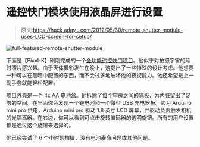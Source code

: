 # 遥控快门模块使用液晶屏进行设置

> 原文:[https://hack aday . com/2012/05/30/remote-shutter-module-uses-LCD-screen-for-setup/](https://hackaday.com/2012/05/30/remote-shutter-module-uses-lcd-screen-for-setup/)

![](../Images/de1ef28b9cbd62f99c078899e6c1c1ac.png "full-featured-remote-shutter-module")

下面是【Pixel-K】刚刚完成的一个[全功能遥控快门项目](http://www.knackes.com/blog/index.php/2012/05/minicom-an-arduino-lcd-dslr-remote-control-en-anglais/)。他似乎对拍摄宇宙的延时照片感兴趣。由于天体摄影发生在晚上，这提出了一些特殊的设计考虑。他想要一种可以在黑暗中配置的东西，而不会过多地破坏他的夜视能力。他还希望戴上一副手套就能轻松配置。

项目外壳是一个 4x AA 电池盒。他拆除了每个牢房之间的隔板，为内脏留出了足够的空间。在里面你会发现一个锂电池和一个微型 USB 充电器板。它为 Arduino mini pro 供电，Arduino mini pro 驱动 1.8 英寸 LCD 屏幕，并驱动负责触发相机的光隔离器。在右边，你可以看到可点击旋转编码器的透明旋钮。所有的用户设置都是通过这个旋钮来选择的。

他已经尝试了 6 个小时的拍摄，没有电池寿命问题或其他问题。